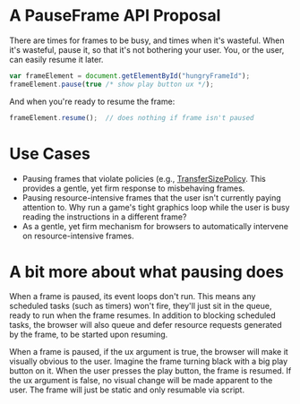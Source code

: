 # A PauseFrame API Proposal

There are times for frames to be busy, and times when it's wasteful. When it's wasteful, pause it, so that it's not bothering your user. You, or the user, can easily resume it later.

```javascript
var frameElement = document.getElementById("hungryFrameId");
frameElement.pause(true /* show play button ux */);
```

And when you're ready to resume the frame:
```javascript
frameElement.resume();  // does nothing if frame isn't paused
```

# Use Cases
* Pausing frames that violate policies (e.g., [TransferSizePolicy](https://github.com/WICG/transfer-size). This provides a gentle, yet firm response to misbehaving frames.
* Pausing resource-intensive frames that the user isn't currently paying attention to. Why run a game's tight graphics loop while the user is busy reading the instructions in a different frame?
* As a gentle, yet firm mechanism for browsers to automatically intervene on resource-intensive frames.


# A bit more about what pausing does
When a frame is paused, its event loops don't run. This means any scheduled tasks (such as timers) won't fire, they'll just sit in the queue, ready to run when the frame resumes. In addition to blocking scheduled tasks, the browser will also queue and defer resource requests generated by the frame, to be started upon resuming.

When a frame is paused, if the ux argument is true, the browser will make it visually obvious to the user. Imagine the frame turning black with a big play button on it. When the user presses the play button, the frame is resumed. If the ux argument is false, no visual change will be made apparent to the user. The frame will just be static and only resumable via script.

